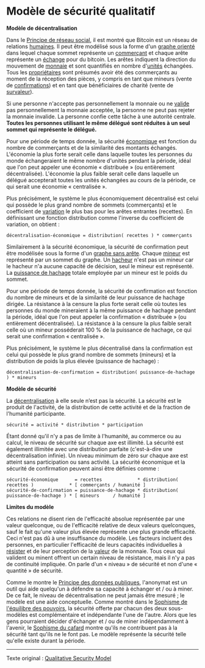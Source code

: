 Modèle de sécurité qualitatif
=============================

**Modèle de décentralisation**

Dans le [Principe de réseau social](ch024-social-network-principle.md), il est montré que Bitcoin est un réseau de relations [humaines](ch101-glossary.md#personne). Il peut être modélisé sous la forme d'un [graphe orienté](https://fr.wikipedia.org/wiki/Graphe_orient%C3%A9) dans lequel chaque sommet représente un [commerçant](ch101-glossary.md#commerçant) et chaque arête représente un [échange](ch101-glossary.md#commerce) pour du bitcoin. Les arêtes indiquent la direction du mouvement de [monnaie](ch101-glossary.md#monnaie) et sont quantifiés en nombre d'[unités](ch101-glossary.md#unité) échangées. Tous les [propriétaires](ch101-glossary.md#propriétaire) sont présumés avoir été des commerçants au moment de la réception des pièces, y compris en tant que mineurs (vente de [confirmations](ch101-glossary.md#confirmation)) et en tant que bénéficiaires de charité (vente de [survaleur](https://fr.wikipedia.org/wiki/Goodwill)).

Si une personne n'accepte pas personnellement la monnaie ou ne [valide](ch101-glossary.md#validation) pas personnellement la monnaie acceptée, la personne ne peut pas rejeter la monnaie invalide. La personne confie cette tâche à une autorité centrale. **Toutes les personnes utilisant le même délégué sont réduites à un seul sommet qui représente le délégué.**

Pour une période de temps donnée, la sécurité [économique](ch101-glossary.md#économie) est fonction du nombre de commerçants et de la similarité des montants échangés. L'économie la plus forte serait celle dans laquelle toutes les personnes du monde échangeraient le même nombre d'unités pendant la période, idéal que l'on peut appeler une économie « distribuée » (ou entièrement décentralisée). L'économie la plus faible serait celle dans laquelle un délégué accepterait toutes les unités échangées au cours de la période, ce qui serait une économie « centralisée ».

Plus précisément, le système le plus économiquement décentralisé est celui qui possède le plus grand nombre de sommets (commerçants) et le coefficient de [variation](https://fr.wikipedia.org/wiki/Coefficient_de_variation) le plus bas pour les arêtes entrantes (recettes). En définissant une fonction distribution comme l'inverse du coefficient de variation, on obtient :

```
décentralisation-économique = distribution( recettes ) * commerçants
```

Similairement à la sécurité économique, la sécurité de confirmation peut être modélisée sous la forme d'un [graphe sans arête](https://fr.wikipedia.org/wiki/Graphe_nul). Chaque [mineur](ch101-glossary.md#mineur) est représenté par un sommet du graphe. Un [hacheur](ch101-glossary.md#hacheur) n'est pas un mineur car le hacheur n'a aucune capacité de décision, seul le mineur est représenté. La [puissance de hachage](ch101-glossary.md#puissance-de-hachage) totale employée par un mineur est le poids du sommet.

Pour une période de temps donnée, la sécurité de confirmation est fonction du nombre de mineurs et de la similarité de leur puissance de hachage dirigée. La résistance à la censure la plus forte serait celle où toutes les personnes du monde mineraient à la même puissance de hachage pendant la période, idéal que l'on peut appeler la confirmation « distribuée » (ou entièrement décentralisée). La résistance à la censure la plus faible serait celle où un mineur posséderait 100 % de la puissance de hachage, ce qui serait une confirmation « centralisée ».

Plus précisément, le système le plus décentralisé dans la confirmation est celui qui possède le plus grand nombre de sommets (mineurs) et la distribution de poids la plus élevée (puissance de hachage) :

```
décentralisation-de-confirmation = distribution( puissance-de-hachage ) * mineurs
```

**Modèle de sécurité**

La [décentralisation](ch101-glossary.md#décentralisation) à elle seule n’est pas la sécurité. La sécurité est le produit de l'activité, de la distribution de cette activité et de la fraction de l'humanité participante.

```
sécurité = activité * distribution * participation
```

Étant donné qu'il n'y a pas de limite à l'humanité, au commerce ou au calcul, le niveau de sécurité sur chaque axe est illimité. La sécurité est également illimitée avec une distribution parfaite (c'est-à-dire une décentralisation infinie). Un niveau minimum de zéro sur chaque axe est atteint sans participation ou sans activité. La sécurité économique et la sécurité de confirmation peuvent ainsi être définies comme :

```
sécurité-économique      = recettes             * distribution( recettes )             * [ commerçants / humanité ]
sécurité-de-confirmation = puissance-de-hachage * distribution( puissance-de-hachage ) * [ mineurs     / humanité ]
```
**Limites du modèle**

Ces relations ne disent rien de l'efficacité absolue représentée par une valeur quelconque, ou de l'efficacité relative de deux valeurs quelconques, sauf le fait qu'une valeur plus élevée représente une plus grande efficacité. Ceci n'est pas dû à une insuffisance du modèle. Les facteurs incluent des personnes, en particulier l'efficacité de leurs capacités individuelles à [résister](ch004-axiom-of-resistance.md) et de leur perception de la [valeur](ch101-glossary.md#valeur) de la monnaie. Tous ceux qui valident ou minent offrent un certain niveau de résistance, mais il n'y a pas de continuité impliquée. On parle d'un « niveau » de sécurité et non d'une « quantité » de sécurité.

Comme le montre le [Principe des données publiques](ch023-public-data-principle.md), l'anonymat est un outil qui aide quelqu'un à défendre sa capacité à échanger et / ou à miner. De ce fait, le niveau de décentralisation ne peut jamais être mesuré ; le modèle est une aide conceptuelle. Comme montré dans le [Sophisme de l'équilibre des pouvoirs](ch042-balance-of-power-fallacy.md), la sécurité offerte par chacun des deux sous-modèles est complémentaire et indépendante l'une de l'autre. Alors que les gens pourraient décider d'échanger et / ou de miner indépendamment à l'avenir, le [Sophisme du cafard](ch045-cockroach-fallacy.md) montre qu'ils ne contribuent pas à la sécurité tant qu'ils ne le font pas. Le modèle représente la sécurité telle qu'elle existe durant la période. 

---

Texte original : [Qualitative Security Model](https://github.com/libbitcoin/libbitcoin-system/wiki/Qualitative-Security-Model)